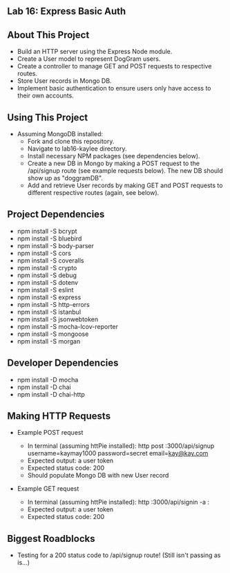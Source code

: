 ## Lab 16: Express Basic Auth

## About This Project

* Build an HTTP server using the Express Node module.
* Create a User model to represent DogGram users.
* Create a controller to manage GET and POST requests to respective routes.
* Store User records in Mongo DB.
* Implement basic authentication to ensure users only have access to their own accounts.

## Using This Project

* Assuming MongoDB installed:
  * Fork and clone this repository.
  * Navigate to lab16-kaylee directory.
  * Install necessary NPM packages (see dependencies below).
  * Create a new DB in Mongo by making a POST request to the /api/signup route (see example requests below). The new DB should show up as "doggramDB".
  * Add and retrieve User records by making GET and POST requests to different respective routes (again, see below).

## Project Dependencies

* npm install -S bcrypt
* npm install -S bluebird
* npm install -S body-parser
* npm install -S cors
* npm install -S coveralls
* npm install -S crypto
* npm install -S debug
* npm install -S dotenv
* npm install -S eslint
* npm install -S express
* npm install -S http-errors
* npm install -S istanbul
* npm install -S jsonwebtoken
* npm install -S mocha-lcov-reporter
* npm install -S mongoose
* npm install -S morgan

## Developer Dependencies

* npm install -D mocha
* npm install -D chai
* npm install -D chai-http

## Making HTTP Requests

* Example POST request
  * In terminal (assuming httPie installed): http post :3000/api/signup username=kaymay1000 password=secret email=kay@kay.com
  * Expected output: a user token
  * Expected status code: 200
  * Should populate Mongo DB with new User record

* Example GET request
  * In terminal (assuming httPie installed): http :3000/api/signin -a <username>:<password>
  * Expected output: a user token
  * Expected status code: 200

## Biggest Roadblocks

* Testing for a 200 status code to /api/signup route! (Still isn't passing as is...)
